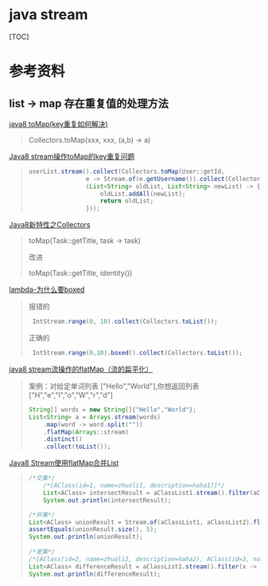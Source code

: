 # java stream

[TOC]

# 参考资料

## list -> map 存在重复值的处理方法

[java8 toMap(key重复如何解决)](https://blog.csdn.net/qq_32002237/article/details/78580254)

> Collectors.toMap(xxx, xxx, (a,b) -> a)

[Java8 stream操作toMap的key重复问题](https://my.oschina.net/u/3725073/blog/1807970/)

> ```java
> userList.stream().collect(Collectors.toMap(User::getId,
>                 e -> Stream.of(e.getUsername()).collect(Collectors.toList()),
>                 (List<String> oldList, List<String> newList) -> {
>                     oldList.addAll(newList);
>                     return oldList;
>                 }));
> ```

[Java8新特性之Collectors](https://blog.csdn.net/u013291394/article/details/52662761)

> toMap(Task::getTitle, task -> task)
>
> 改进 
>
> toMap(Task::getTitle, identity())

[lambda-为什么要boxed](https://blog.csdn.net/u014041227/article/details/70544949)

> 报错的
>
> ```java
>  IntStream.range(0, 10).collect(Collectors.toList());
> ```
>
> 正确的
>
> ```java
>  IntStream.range(0,10).boxed().collect(Collectors.toList());
> ```

[java8 stream流操作的flatMap（流的扁平化）](https://blog.csdn.net/Mark_Chao/article/details/80810030)

> 案例：对给定单词列表 ["Hello","World"],你想返回列表["H","e","l","o","W","r","d"]
>
> ```java
> String[] words = new String[]{"Hello","World"};
> List<String> a = Arrays.stream(words)
>     .map(word -> word.split(""))
>     .flatMap(Arrays::stream)
>     .distinct()
>     .collect(toList());
> ```

[Java8 Stream使用flatMap合并List](https://blog.csdn.net/weixin_41835612/article/details/83713891)

> ```java
> /*交集*/
>     /*[AClass(id=1, name=zhuoli1, description=haha1)]*/
>     List<AClass> intersectResult = aClassList1.stream().filter(aClassList2::contains).collect(Collectors.toList());
>     System.out.println(intersectResult);
> 
> /*并集*/
> List<AClass> unionResult = Stream.of(aClassList1, aClassList2).flatMap(Collection::stream).distinct().collect(Collectors.toList());
> assertEquals(unionResult.size(), 5);
> System.out.println(unionResult);
>  
> /*差集*/
> /*[AClass(id=2, name=zhuoli2, description=haha2), AClass(id=3, name=zhuoli3, description=haha3)]*/
> List<AClass> differenceResult = aClassList1.stream().filter(x -> !aClassList2.contains(x)).collect(Collectors.toList());
> System.out.println(differenceResult);
> ```
>